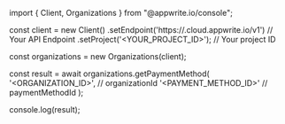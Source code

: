 import { Client, Organizations } from "@appwrite.io/console";

const client = new Client()
    .setEndpoint('https://<REGION>.cloud.appwrite.io/v1') // Your API Endpoint
    .setProject('<YOUR_PROJECT_ID>'); // Your project ID

const organizations = new Organizations(client);

const result = await organizations.getPaymentMethod(
    '<ORGANIZATION_ID>', // organizationId
    '<PAYMENT_METHOD_ID>' // paymentMethodId
);

console.log(result);
